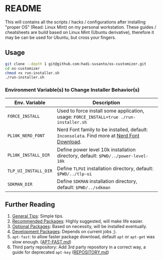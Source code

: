 # README

This will contains all the scripts / hacks / configurations after installing "proper OS" (Read: Linux Mint) on my personal workstation.
These guides / cheatsheets are build based on Linux Mint (Ubuntu derivative), therefore it may be can be used for Ubuntu, but cross your fingers.

## Usage

```sh
git clone --depth 1 git@github.com:hadi-susanto/os-customizer.git
cd os-customizer
chmod +x run-installer.sh
./run-installer.sh
```

### Environment Variable(s) to Change Installer Behavior(s)

| Env. Variable        | Description                                                                                                                            |
| -------------------- | -------------------------------------------------------------------------------------------------------------------------------------- |
| `FORCE_INSTALL`      | Used to force install some application, usage: `FORCE_INSTALL=true ./run-installer.sh`                                                 |
| `PL10K_NERD_FONT`    | Nerd Font family to be installed, default: `Inconsolata`. Find more at [Nerd Font Download](https://www.nerdfonts.com/font-downloads). |
| `PL10K_INSTALL_DIR`  | Define power level 10k installation directory, default: `$PWD/../power-level-10k`                                                      |
| `TLP_UI_INSTALL_DIR` | Define `TLPUI` installation directory, default: `$PWD/../tlp-ui`                                                                       |
| `SDKMAN_DIR`         | Define `SDKMAN` installation directory, default: `$PWD/../sdkman`                                                                      |

## Further Reading

1. [General Tips](cheatsheet/TIPS.md): Simple tips.
2. [Recommended Packages](cheatsheet/RECOMMENDED.md): Highly suggested, will make life easier.
3. [Optional Packages](cheatsheet/OPTIONAL.md): Based on necessity, will be installed eventually.
4. [Development Packages](cheatsheet/DEVELOPMENT.md): Depends on current jobs ;).
5. `apt-fast`: to allow faster package download, default `apt` or `apt-get` was slow enough. ([APT-FAST.md](APT-FAST.md))
6. Third party repository: Add 3rd party repository in a correct way, a guide for deprecated `apt-key` ([REPOSITORY.md](REPOSITORY.md))

